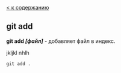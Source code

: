 [< к содержанию](./readme.md)

## git add

**git add *[файл]*** - добавляет файл в индекс.

jkljkl nhlh


```bash=
git add .
```
